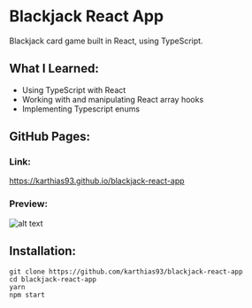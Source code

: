 # Blackjack React App
Blackjack card game built in React, using TypeScript.
## What I Learned:
- Using TypeScript with React
- Working with and manipulating React array hooks
- Implementing Typescript enums
## GitHub Pages:
### Link:
https://karthias93.github.io/blackjack-react-app
### Preview:
![alt text](preview.png "Preview Image")
## Installation: 
```
git clone https://github.com/karthias93/blackjack-react-app
cd blackjack-react-app
yarn
npm start
```

